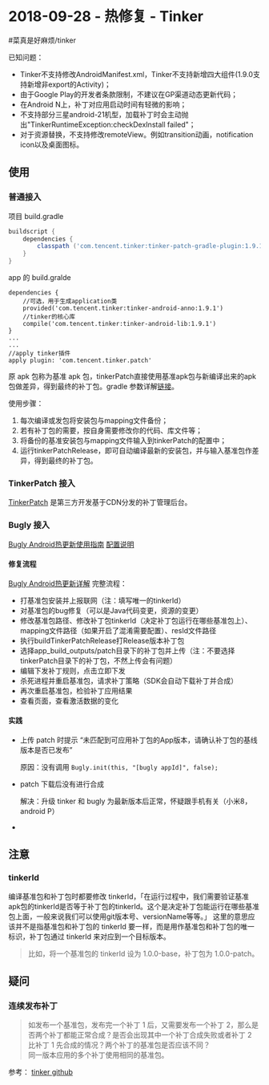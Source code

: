 # 2018-09-28 - 热修复 - Tinker
#菜真是好麻烦/tinker

已知问题：
* Tinker不支持修改AndroidManifest.xml，Tinker不支持新增四大组件(1.9.0支持新增非export的Activity)；
* 由于Google Play的开发者条款限制，不建议在GP渠道动态更新代码；
* 在Android N上，补丁对应用启动时间有轻微的影响；
* 不支持部分三星android-21机型，加载补丁时会主动抛出"TinkerRuntimeException:checkDexInstall failed"；
* 对于资源替换，不支持修改remoteView。例如transition动画，notification icon以及桌面图标。

## 使用
### 普通接入
项目 build.gradle
```groovy
buildscript {
    dependencies {
        classpath ('com.tencent.tinker:tinker-patch-gradle-plugin:1.9.1')
    }
}
```

app 的 build.gralde
```
dependencies {
	//可选，用于生成application类 
	provided('com.tencent.tinker:tinker-android-anno:1.9.1')
    //tinker的核心库
    compile('com.tencent.tinker:tinker-android-lib:1.9.1') 
}
...
...
//apply tinker插件
apply plugin: 'com.tencent.tinker.patch'
```

原 apk 包称为基准 apk 包，tinkerPatch直接使用基准apk包与新编译出来的apk包做差异，得到最终的补丁包。gradle 参数详解[链接](https://github.com/Tencent/tinker/wiki/Tinker-%E6%8E%A5%E5%85%A5%E6%8C%87%E5%8D%97#gradle%E5%8F%82%E6%95%B0%E8%AF%A6%E8%A7%A3)。

使用步骤：
1. 每次编译或发包将安装包与mapping文件备份；
2. 若有补丁包的需要，按自身需要修改你的代码、库文件等；
3. 将备份的基准安装包与mapping文件输入到tinkerPatch的配置中；
4. 运行tinkerPatchRelease，即可自动编译最新的安装包，并与输入基准包作差异，得到最终的补丁包。

### TinkerPatch 接入
[TinkerPatch](http://tinkerpatch.com/Docs/intro) 是第三方开发基于CDN分发的补丁管理后台。

### Bugly 接入
[Bugly Android热更新使用指南](https://bugly.qq.com/docs/user-guide/instruction-manual-android-hotfix/?v=20180913155123)
[配置说明](https://bugly.qq.com/docs/utility-tools/plugin-gradle-hotfix/)

#### 修复流程
[Bugly Android热更新详解](https://bugly.qq.com/docs/user-guide/instruction-manual-android-hotfix-demo/#_1)
完整流程：
* 打基准包安装并上报联网（注：填写唯一的tinkerId）
* 对基准包的bug修复（可以是Java代码变更，资源的变更）
* 修改基准包路径、修改补丁包tinkerId（决定补丁包运行在哪些基准包上）、mapping文件路径（如果开启了混淆需要配置）、resId文件路径
* 执行buildTinkerPatchRelease打Release版本补丁包
* 选择app_build_outputs/patch目录下的补丁包并上传（注：不要选择tinkerPatch目录下的补丁包，不然上传会有问题）
* 编辑下发补丁规则，点击立即下发
* 杀死进程并重启基准包，请求补丁策略（SDK会自动下载补丁并合成）
* 再次重启基准包，检验补丁应用结果
* 查看页面，查看激活数据的变化



#### 实践

+ 上传 patch 时提示 “未匹配到可应用补丁包的App版本，请确认补丁包的基线版本是否已发布”

  原因：没有调用 `Bugly.init(this, "[bugly appId]", false);`

+ patch 下载后没有进行合成

  解决：升级 tinker 和 bugly 为最新版本后正常，怀疑跟手机有关（小米8，android P）

+ 

#### 


## 注意
### tinkerId
编译基准包和补丁包时都要修改 tinkerId，「在运行过程中，我们需要验证基准apk包的tinkerId是否等于补丁包的tinkerId。这个是决定补丁包能运行在哪些基准包上面，一般来说我们可以使用git版本号、versionName等等。」
这里的意思应该并不是指基准包和补丁包的 tinkerId 要一样，而是用作基准包和补丁包的唯一标识，补丁包通过 tinkerId 来对应到一个目标版本。
> 比如，将一个基准包的 tinkerId 设为 1.0.0-base，补丁包为 1.0.0-patch。  


## 疑问
### 连续发布补丁
> 如发布一个基准包，发布完一个补丁 1 后，又需要发布一个补丁 2，那么是否两个补丁都能正常合成？是否会出现其中一个补丁合成失败或者补丁 2 比补丁 1 先合成的情况？两个补丁的基准包是否应该不同？  
同一版本应用的多个补丁使用相同的基准包。











参考：
[tinker github](https://github.com/Tencent/tinker)